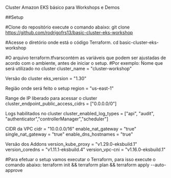 Cluster Amazon EKS básico para Workshops e Demos

##Setup

#Clone do repositório execute o comando abaixo:
git clone https://github.com/rodrigofrs13/basic-cluster-eks-workshop

#Acesse o diretório onde está o código Terraform.
cd basic-cluster-eks-workshop

#O arquivo terraform.tfvarscontém as variáveis que podem ser ajustadas de acordo com o ambiente, antes de iniciar o setup.
#Por exemplo:
Nome que será utilizado no cluster
cluster_name = "cluster-workshop" 

Versão do cluster
eks_version = "1.30"

Região onde será feito o setup
region = "us-east-1"

Range de IP liberado para acessar o cluster
cluster_endpoint_public_access_cidrs = ["0.0.0.0/0"]

Logs habilitados no cluster
cluster_enabled_log_types = ["api", "audit", "authenticator","controllerManager","scheduler"] 

CIDR da VPC
cidr = "10.0.0.0/16"
enable_nat_gateway = "true"
single_nat_gateway = "true"
enable_dns_hostnames = "true"

Versão dos Addons
version_kube_proxy = "v1.29.0-eksbuild.1"
version_coredns = "v1.11.1-eksbuild.4"
version_vpc-cni = "v1.16.0-eksbuild.1"

#Para efetuar o setup vamos executar o Terraform, para isso execute o comando abaixo:
terraform init && terraform plan && terraform apply --auto-approve